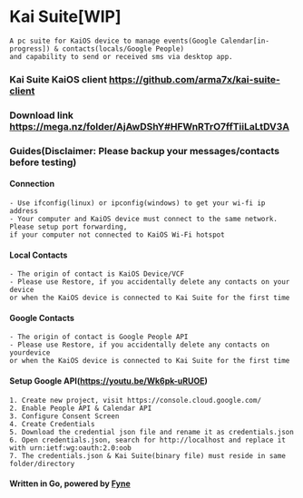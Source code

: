 # Kai Suite[WIP]

```What is the purpose Kai Suite ?
A pc suite for KaiOS device to manage events(Google Calendar[in-progress]) & contacts(locals/Google People)
and capability to send or received sms via desktop app.
```

### Kai Suite KaiOS client https://github.com/arma7x/kai-suite-client

### Download link https://mega.nz/folder/AjAwDShY#HFWnRTrO7ffTiiLaLtDV3A

### Guides(Disclaimer: Please backup your messages/contacts before testing)

#### Connection
```
- Use ifconfig(linux) or ipconfig(windows) to get your wi-fi ip address
- Your computer and KaiOS device must connect to the same network. Please setup port forwarding,
if your computer not connected to KaiOS Wi-Fi hotspot
```

#### Local Contacts
```
- The origin of contact is KaiOS Device/VCF
- Please use Restore, if you accidentally delete any contacts on your device
or when the KaiOS device is connected to Kai Suite for the first time
```

#### Google Contacts
```
- The origin of contact is Google People API
- Please use Restore, if you accidentally delete any contacts on yourdevice
or when the KaiOS device is connected to Kai Suite for the first time
```

#### Setup Google API(https://youtu.be/Wk6pk-uRUOE)
```
1. Create new project, visit https://console.cloud.google.com/
2. Enable People API & Calendar API
3. Configure Consent Screen
4. Create Credentials
5. Download the credential json file and rename it as credentials.json
6. Open credentials.json, search for http://localhost and replace it with urn:ietf:wg:oauth:2.0:oob
7. The credentials.json & Kai Suite(binary file) must reside in same folder/directory
```

#### Written in Go, powered by [Fyne](https://github.com/fyne-io/fyne)
